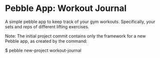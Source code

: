 Pebble App: Workout Journal
======================

A simple pebble app to keep track of your gym workouts. Specifically, your sets and reps of different lifting exercises.

Note: The initial project commit contains only the framework for a new Pebble app, as created by the command:

$ pebble new-project workout-journal


